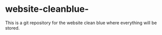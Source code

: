 # website-cleanblue-
This is a git repository for the website clean blue where everything will be stored.
